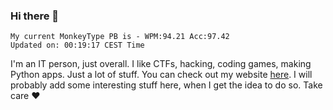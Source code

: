 ### Hi there 👋
<!-- PB START -->
```
My current MonkeyType PB is - WPM:94.21 Acc:97.42
Updated on: 00:19:17 CEST Time
```
<!-- PB END -->
I'm an IT person, just overall. I like CTFs, hacking, coding games, making Python apps. Just a lot of stuff.
You can check out my website [here](https://skill3472.github.io/).
I will probably add some interesting stuff here, when I get the idea to do so. Take care ❤️
